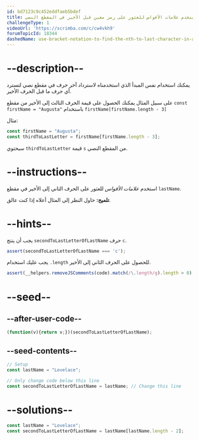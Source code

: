 ```yaml
---
id: bd7123c9c452eddfaeb5bdef
title: استخدم علامات الأقواس للعثور على رمز معين قبل الأخير في المقطع النصي
challengeType: 1
videoUrl: 'https://scrimba.com/c/cw4vkh9'
forumTopicId: 18344
dashedName: use-bracket-notation-to-find-the-nth-to-last-character-in-a-string
---
```


# --description--

يمكنك استخدام نفس المبدأ الذي استخدمناه لاسترداد آخر حرف في مقطع نصي لتسترد أي حرف ما قبل الحرف الأخير.

على سبيل المثال يمكنك الحصول على قيمة الحرف الثالث إلى الأخير من مقطع `const firstName = "Augusta"` باستخدام `firstName[firstName.length - 3]`

مثال:

```js
const firstName = "Augusta";
const thirdToLastLetter = firstName[firstName.length - 3];
```

سيحتوي `thirdToLastLetter` قيمة `s` من المقطع النصي.

# --instructions--

استخدم <dfn>علامات الأقواس</dfn> للعثور على الحرف الثاني إلى الأخير في مقطع `lastName`.

**تلميح:** حاول النظر إلى المثال أعلاه إذا كنت عالق.

# --hints--

يجب أن ينتج `secondToLastLetterOfLastName` حرف `c`.

```js
assert(secondToLastLetterOfLastName === 'c');
```

يجب عليك استخدام `.length` للحصول على الحرف الثاني إلى الأخير.

```js
assert(__helpers.removeJSComments(code).match(/\.length/g).length > 0);
```

# --seed--

## --after-user-code--

```js
(function(v){return v;})(secondToLastLetterOfLastName);
```

## --seed-contents--

```js
// Setup
const lastName = "Lovelace";

// Only change code below this line
const secondToLastLetterOfLastName = lastName; // Change this line
```

# --solutions--

```js
const lastName = "Lovelace";
const secondToLastLetterOfLastName = lastName[lastName.length - 2];
```
